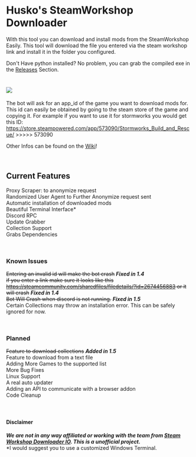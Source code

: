 # Husko's SteamWorkshop Downloader  
  
With this tool you can download and install mods from the SteamWorkshop Easily.
This tool will download the file you entered via the steam workshop link and install it in the folder you configured.

Don't Have python installed? No problem, you can grab the compiled exe in the [Releases][2] Section.

# <img src="https://i.imgur.com/o3m1vl5.gif"> 

The bot will ask for an app_id of the game you want to download mods for. This id can easily be obtained by going to the steam store of the game and copying it. For example if you want to use it for stormworks you would get this ID: https://store.steampowered.com/app/573090/Stormworks_Build_and_Rescue/ >>>>> 573090  
  
Other Infos can be found on the [Wiki][1]!

<br>

## Current Features  
Proxy Scraper: to anonymize request  
Randomized User Agent to Further Anonymize request sent  
Automatic installation of downloaded mods  
Beautiful Terminal Interface*  
Discord RPC  
Update Grabber  
Collection Support  
Grabs Dependencies  

<br>

### Known Issues
~~Entering an invalid id will make the bot crash~~  ***Fixed in 1.4***  
~~if you enter a link make sure it looks like this https://steamcommunity.com/sharedfiles/filedetails/?id=2674456883 or it will crash~~ ***Fixed in 1.4***  
~~Bot Will Crash when discord is not running.~~ ***Fixed in 1.5***  
Certain Collections may throw an installation error. This can be safely ignored for now.  
  
<br>

### Planned  
~~Feature to download collections~~ ***Added in 1.5***    
Feature to download from a text file  
Adding More Games to the supported list  
More Bug Fixes  
Linux Support  
A real auto updater  
Adding an API to communicate with a browser addon  
Code Cleanup    
<br>
#

[1]: https://github.com/Official-Husko/Husko-s-SteamWorkshop-Downloader/wiki
[2]: https://github.com/Official-Husko/Husko-s-SteamWorkshop-Downloader/releases/latest
[3]: https://steamworkshopdownloader.io/

#### Disclaimer  
***We are not in any way affiliated or working with the team from [Steam Workshop Downloader IO][3]. This is a unofficial project.***  
*I would suggest you to use a customized Windows Terminal.
